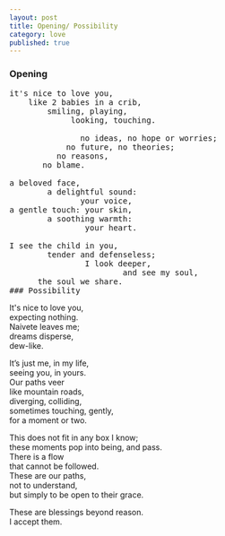```yaml
---
layout: post
title: Opening/ Possibility
category: love
published: true
---
```


### Opening

<pre class="whitespaced-text">
it's nice to love you,
    like 2 babies in a crib,
        smiling, playing,
             looking, touching.

               no ideas, no hope or worries;
            no future, no theories;
          no reasons,
       no blame.

a beloved face,
        a delightful sound:
               your voice,
a gentle touch: your skin,
        a soothing warmth:
                your heart.

I see the child in you,
        tender and defenseless;
                I look deeper,
                        and see my soul, 
      the soul we share.
### Possibility
</pre>
It's nice to love you,  
expecting nothing.  
Naivete leaves me;  
dreams disperse,   
dew-like.

It’s just me, in my life,  
seeing you, in yours.  
Our paths veer   
like mountain roads,  
diverging, colliding,  
sometimes touching, gently,   
for a moment or two.

This does not fit in any box I know;  
these moments pop into being, and pass.  
There is a flow  
that cannot be followed.  
These are our paths,  
not to understand,  
but simply to be open to their grace.

These are blessings beyond reason.  
I accept them.